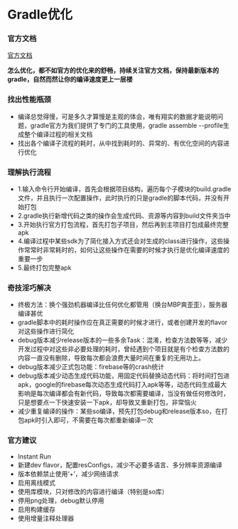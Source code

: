 # Gradle优化

### 官方文档

[官方文档](https://developer.android.com/studio/build/optimize-your-build?hl=zh-cn)

**怎么优化，都不如官方的优化来的舒畅，持续关注官方文档，保持最新版本的gradle，自然而然让你的编译速度更上一层楼**

### 找出性能瓶颈

* 编译总觉得慢，可是多久才算慢是主观的体会，唯有翔实的数据才能说明问题，gradle官方为我们提供了专门的工具使用，gradle assemble --profile生成整个编译过程的相关文档
* 找出各个编译子流程的耗时，从中找到耗时的、异常的、有优化空间的内容进行优化

### 理解执行流程

* 1.输入命令行开始编译，首先会根据项目结构，遍历每个子模块的build.gradle文件，并且执行一次配置操作，此时执行的只是gradle的脚本代码，并没有开始打包
* 2.gradle执行新增代码之类的操作会生成代码、资源等内容到build文件夹当中
* 3.开始执行官方打包流程，首先打包子项目，然后再到主项目打包成最终完整apk
* 4.编译过程中某些sdk为了简化接入方式还会对生成的class进行操作，这些操作常常时非常耗时的，如何让这些操作在需要的时候才执行是优化编译速度的重要一步
* 5.最终打包完整apk

### 奇技淫巧解决

* 终极方法：换个强劲机器编译比任何优化都管用（换台MBP爽歪歪），服务器编译甚优
* gradle脚本中的耗时操作应在真正需要的时候才进行，或者创建开发的flavor对这些操作进行简化
* debug版本减少release版本的一些多余Task：混淆，检查方法数等等，减少开发过程中对这些非必要处理的耗时，曾经遇到个项目就是有个检查方法数的内容一直没有删除，导致每次都会浪费大量时间在重复的无用功上。
* debug版本减少正式包功能：firebase等的crash统计
* debug版本减少动态生成代码功能，用固定代码替换动态代码：将时间打包进apk，google的firebase每次动态生成代码打入apk等等，动态代码生成最大影响是每次编译都会有新代码，导致每次都需要编译，当没有做任何修改时，只是想要点一下快速安装一下apk，却导致又重新打包，非常恼火
* 减少重复编译的操作：某些so编译，预先打包debug和release版本so，在打包apk时引入即可，不需要在每次都重新编译一次

### 官方建议

* Instant Run
* 新建dev flavor，配置resConfigs，减少不必要多语言、多分辨率资源编译
* 版本依赖禁止使用‘+’，减少网络请求
* 启用离线模式
* 使用库模块，只对修改的内容进行编译（特别是so库）
* 停用png处理，debug默认停用
* 启用构建缓存
* 使用增量注释处理器
